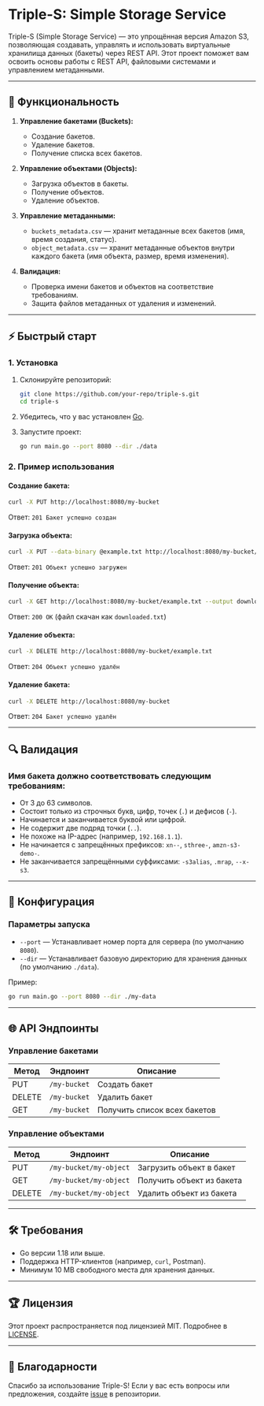 # Triple-S: Simple Storage Service

Triple-S (Simple Storage Service) — это упрощённая версия Amazon S3, позволяющая создавать, управлять и использовать виртуальные хранилища данных (бакеты) через REST API. Этот проект поможет вам освоить основы работы с REST API, файловыми системами и управлением метаданными.

---

## 🔧 Функциональность

1. **Управление бакетами (Buckets):**
   - Создание бакетов.
   - Удаление бакетов.
   - Получение списка всех бакетов.

2. **Управление объектами (Objects):**
   - Загрузка объектов в бакеты.
   - Получение объектов.
   - Удаление объектов.

3. **Управление метаданными:**
   - `buckets_metadata.csv` — хранит метаданные всех бакетов (имя, время создания, статус).
   - `object_metadata.csv` — хранит метаданные объектов внутри каждого бакета (имя объекта, размер, время изменения).

4. **Валидация:**
   - Проверка имени бакетов и объектов на соответствие требованиям.
   - Защита файлов метаданных от удаления и изменений.

---

## ⚡ Быстрый старт

### 1. Установка

1. Склонируйте репозиторий:
   ```bash
   git clone https://github.com/your-repo/triple-s.git
   cd triple-s
   ```

2. Убедитесь, что у вас установлен [Go](https://golang.org/dl/).

3. Запустите проект:
   ```bash
   go run main.go --port 8080 --dir ./data
   ```

### 2. Пример использования

#### Создание бакета:
```bash
curl -X PUT http://localhost:8080/my-bucket
```
Ответ: `201 Бакет успешно создан`

#### Загрузка объекта:
```bash
curl -X PUT --data-binary @example.txt http://localhost:8080/my-bucket/example.txt
```
Ответ: `201 Объект успешно загружен`

#### Получение объекта:
```bash
curl -X GET http://localhost:8080/my-bucket/example.txt --output downloaded.txt
```
Ответ: `200 OK` (файл скачан как `downloaded.txt`)

#### Удаление объекта:
```bash
curl -X DELETE http://localhost:8080/my-bucket/example.txt
```
Ответ: `204 Объект успешно удалён`

#### Удаление бакета:
```bash
curl -X DELETE http://localhost:8080/my-bucket
```
Ответ: `204 Бакет успешно удалён`

---

## 🔍 Валидация

### Имя бакета должно соответствовать следующим требованиям:

- От 3 до 63 символов.
- Состоит только из строчных букв, цифр, точек (`.`) и дефисов (`-`).
- Начинается и заканчивается буквой или цифрой.
- Не содержит две подряд точки (`..`).
- Не похоже на IP-адрес (например, `192.168.1.1`).
- Не начинается с запрещённых префиксов: `xn--`, `sthree-`, `amzn-s3-demo-`.
- Не заканчивается запрещёнными суффиксами: `-s3alias`, `.mrap`, `--x-s3`.

---

## 🔧 Конфигурация

### Параметры запуска

- `--port` — Устанавливает номер порта для сервера (по умолчанию `8080`).
- `--dir` — Устанавливает базовую директорию для хранения данных (по умолчанию `./data`).

Пример:
```bash
go run main.go --port 8080 --dir ./my-data
```

---

## 🌐 API Эндпоинты

### Управление бакетами

| Метод  | Эндпоинт                | Описание                       |
|--------|-------------------------|--------------------------------|
| PUT    | `/my-bucket`            | Создать бакет                 |
| DELETE | `/my-bucket`            | Удалить бакет                 |
| GET    | `/my-bucket`            | Получить список всех бакетов  |

### Управление объектами

| Метод  | Эндпоинт                         | Описание                      |
|--------|----------------------------------|-------------------------------|
| PUT    | `/my-bucket/my-object`           | Загрузить объект в бакет      |
| GET    | `/my-bucket/my-object`           | Получить объект из бакета     |
| DELETE | `/my-bucket/my-object`           | Удалить объект из бакета      |

---

## 🛠️ Требования

- Go версии 1.18 или выше.
- Поддержка HTTP-клиентов (например, `curl`, Postman).
- Минимум 10 MB свободного места для хранения данных.

---

## 🏆 Лицензия

Этот проект распространяется под лицензией MIT. Подробнее в [LICENSE](LICENSE).

---

## 🙏 Благодарности

Спасибо за использование Triple-S! Если у вас есть вопросы или предложения, создайте [issue](https://github.com/your-repo/triple-s/issues) в репозитории.

